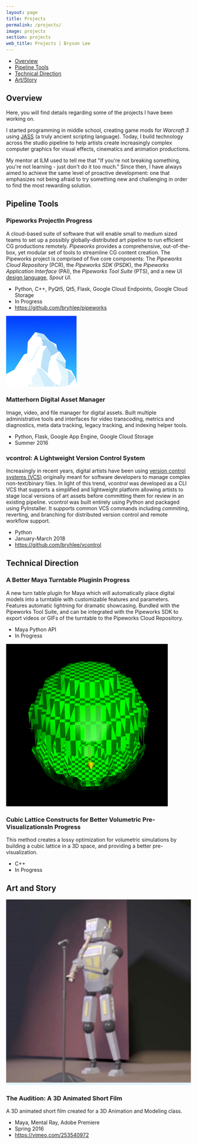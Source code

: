 ```yaml
---
layout: page
title: Projects
permalink: /projects/
image: projects
section: projects
web_title: Projects | Bryson Lee
---
```



* [Overview](#overview)
* [Pipeline Tools](#pipeline-tools)
* [Technical Direction](#technical-direction)
* [Art/Story](#art-and-story)


## Overview
Here, you will find details regarding some of the projects I have been working on.

I started programming in middle school, creating game mods for *Warcraft 3* using [JASS](https://en.wikipedia.org/wiki/JASS) (a truly ancient scripting language). Today, I build technology across the studio pipeline to help artists create increasingly complex computer graphics for visual effects, cinematics and animation productions.

My mentor at ILM used to tell me that "If you're not breaking something, you're not learning - just don't do it too much." Since then, I have always aimed to achieve the same level of proactive development: one that emphasizes not being afraid to try something new and challenging in order to find the most rewarding solution.

## Pipeline Tools
<div class="project-entry d-flex">
  <div class="align-self-start">
    <h3 class="project-title">Pipeworks Project<span class="badge">In Progress</span></h3>
    <p>A cloud-based suite of software that will enable small to medium sized teams to set up a possibly globally-distributed art pipeline to run efficient CG productions remotely. <i>Pipeworks</i> provides a comprehensive, out-of-the-box, yet modular set of tools to streamline CG content creation. The Pipeworks project is comprised of five core components: The <i>Pipeworks Cloud Repository</i> (PCR), the <i>Pipeworks SDK</i> (PSDK), the <i>Pipeworks Application Interface</i> (PAI), the <i>Pipeworks Tool Suite</i> (PTS), and a new UI <a href="https://en.wikipedia.org/wiki/Design_language">design language</a>, <i>Spout UI</i>.</p>
    <ul class="fa-ul">
      <li><span class="fa-li"><i class="fas fa-code fa-fw"></i></span>Python, C++, PyQt5, Qt5, Flask, Google Cloud Endpoints, Google Cloud Storage</li>
      <li><span class="fa-li"><i class="far fa-calendar-alt fa-fw"></i></span>In Progress</li>
      <li><span class="fa-li"><i class="fas fa-link fa-fw"></i></span><a href="https://github.com/bryhlee/pipeworks" target="_blank">https://github.com/bryhlee/pipeworks</a></li>
    </ul>
  </div>
</div>
<div class="project-entry d-flex">
  <img class="align-self-start hidden-xs-down" src="/assets/img/matterhorn_square.png">
  <div class="align-self-start">
    <h3 class="project-title">Matterhorn Digital Asset Manager</h3>
    <p>Image, video, and file manager for digital assets. Built multiple administrative tools and interfaces for video transcoding, metrics and diagnostics, meta data tracking, legacy tracking, and indexing helper tools.</p>
    <ul class="fa-ul">
      <li><span class="fa-li"><i class="fas fa-code fa-fw"></i></span>Python, Flask, Google App Engine, Google Cloud Storage</li>
      <li><span class="fa-li"><i class="far fa-calendar-alt fa-fw"></i></span>Summer 2016</li>
    </ul>
  </div>
</div>
<div class="project-entry d-flex">
  <div class="align-self-start">
    <h3 class="project-title">vcontrol: A Lightweight Version Control System</h3>
    <p>Increasingly in recent years, digital artists have been using <a href="https://en.wikipedia.org/wiki/Version_control">version control systems (VCS)</a> originally meant for software developers to manage complex non-text/binary files. In light of this trend, <i>vcontrol</i> was developed as a CLI VCS that supports a simplified and lightweight platform allowing artists to stage local versions of art assets before committing  them for review in an existing pipeline. vcontrol was built entirely using Python and packaged using PyInstaller. It supports common VCS commands including commiting, reverting, and branching for distributed version control and remote workflow support.</p>
    <ul class="fa-ul">
      <li><span class="fa-li"><i class="fas fa-code fa-fw"></i></span>Python</li>
      <li><span class="fa-li"><i class="far fa-calendar-alt fa-fw"></i></span>January-March 2018</li>
      <li><span class="fa-li"><i class="fas fa-link fa-fw"></i></span><a href="https://github.com/bryhlee/vcontrol" target="_blank">https://github.com/bryhlee/vcontrol</a></li>
    </ul>
  </div>
</div>

## Technical Direction
<div class="project-entry d-flex">
  <div class="align-self-start">
    <h3 class="project-title">A Better Maya Turntable Plugin<span class="badge">In Progress</span></h3>
    <p>A new turn table plugin for Maya which will automatically place digital models into a turntable with customizable features and parameters. Features automatic lightning for dramatic showcasing. Bundled with the Pipeworks Tool Suite, and can be integrated with the Pipeworks SDK to export videos or GIFs of the turntable to the Pipeworks Cloud Repository.</p>
    <ul class="fa-ul">
      <li><span class="fa-li"><i class="fas fa-code fa-fw"></i></span>Maya Python API</li>
      <li><span class="fa-li"><i class="far fa-calendar-alt fa-fw"></i></span>In Progress</li>
    </ul>
  </div>
</div>
<div class="project-entry d-flex">
  <img class="align-self-start hidden-xs-down" src="/assets/img/lattice_rotate.gif">
  <div class="align-self-start">
    <h3 class="project-title">Cubic Lattice Constructs for Better Volumetric Pre-Visualizations<span class="badge">In Progress</span></h3>
    <p>This method creates a lossy optimization for volumetric simulations by building a cubic lattice in a 3D space, and providing a better pre-visualization.</p>
    <ul class="fa-ul">
      <li><span class="fa-li"><i class="fas fa-code fa-fw"></i></span>C++</li>
      <li><span class="fa-li"><i class="far fa-calendar-alt fa-fw"></i></span>In Progress</li>
    </ul>
  </div>
</div>

## Art and Story
<div class="project-entry d-flex">
  <img class="align-self-start hidden-xs-down" src="/assets/img/audition_square.png">
  <div class="align-self-start">
    <h3 class="project-title">The Audition: A 3D Animated Short Film</h3>
    <p>A 3D animated short film created for a 3D Animation and Modeling class.</p>
    <ul class="fa-ul">
      <li><span class="fa-li"><i class="fas fa-code fa-fw"></i></span>Maya, Mental Ray, Adobe Premiere</li>
      <li><span class="fa-li"><i class="far fa-calendar-alt fa-fw"></i></span>Spring 2016</li>
      <li><span class="fa-li"><i class="fas fa-link fa-fw"></i></span><a href="https://vimeo.com/253540972" target="_blank">https://vimeo.com/253540972</a></li>
    </ul>
  </div>
</div>

